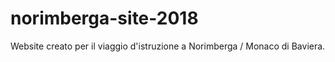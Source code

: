 # norimberga-site-2018
Website creato per il viaggio d'istruzione a Norimberga / Monaco di Baviera.
